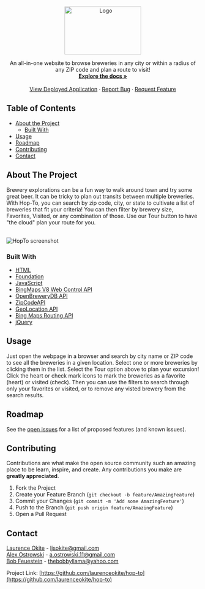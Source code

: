 <!--
*** Thanks for checking out this README Template. If you have a suggestion that would
*** make this better, please fork the repo and create a pull request or simply open
*** an issue with the tag "enhancement".
*** Thanks again! Now go create something AMAZING! :D
***
***
***
*** To avoid retyping too much info. Do a search and replace for the following:
*** github_username, repo, twitter_handle, email
-->





<!-- PROJECT SHIELDS -->
<!--
*** I'm using markdown "reference style" links for readability.
*** Reference links are enclosed in brackets [ ] instead of parentheses ( ).
*** See the bottom of this document for the declaration of the reference variables
*** for contributors-url, forks-url, etc. This is an optional, concise syntax you may use.
*** https://www.markdownguide.org/basic-syntax/#reference-style-links
-->
<!--
[![Contributors][contributors-shield]][contributors-url]
[![Forks][forks-shield]][forks-url]
[![Issues][issues-shield]][issues-url]-->





<br />


<p align="center">
  <a href="https://github.com/laurenceokite/hop-to">
    <img src="https://user-images.githubusercontent.com/64562938/87613246-59307080-c6d2-11ea-8be0-8df6e22ec76b.png" alt="Logo" width="200" height="125">
  </a>



  <p align="center">
    An all-in-one website to browse breweries in any city or within a radius of any ZIP code and plan a route to visit!
    <br />
    <a href="https://github.com/laurenceokite/hop-to"><strong>Explore the docs »</strong></a>
    <br />
    <br />
    <a href="https://laurenceokite.github.io/hop-to/">View Deployed Application</a>
    ·
    <a href="https://github.com/laurenceokite/hop-to/issues">Report Bug</a>
    ·
    <a href="https://github.com/laurenceokite/hop-to/issues">Request Feature</a>
  </p>
</p>



<!-- TABLE OF CONTENTS -->
## Table of Contents

* [About the Project](#about-the-project)
  * [Built With](#built-with)
* [Usage](#usage)
* [Roadmap](#roadmap)
* [Contributing](#contributing)
* [Contact](#contact)



<!-- ABOUT THE PROJECT -->
## About The Project
Brewery explorations can be a fun way to walk around town and try some great
beer. It can be tricky to plan out transits between multiple breweries. With Hop-To, you can search
by zip code, city, or state to cultivate a list of breweries that fit your criteria! You can then filter by brewery size,
Favorites, Visited, or any combination of those. Use our Tour button to have "the cloud" plan your route for you.

<br>

<img alt="HopTo screenshot" src="https://user-images.githubusercontent.com/64815650/87613461-00ada300-c6d3-11ea-92d9-47cded5c1550.png">

<!--Here's a blank template to get started:
**To avoid retyping too much info. Do a search and replace with your text editor for the following:**
`alexo-a`, `password-generator`, `twitter_handle`, `email`-->


### Built With

* [HTML](https://developer.mozilla.org/en-US/docs/Web/HTML)
* [Foundation](https://get.foundation/)
* [JavaScript](https://developer.mozilla.org/en-US/docs/Web/JavaScript)
* [BingMaps V8 Web Control API](https://www.microsoft.com/en-us/maps/web/)
* [OpenBreweryDB API](https://www.openbrewerydb.org/)
* [ZipCodeAPI](https://www.zipcodeapi.com/)
* [GeoLocation API](https://developer.mozilla.org/en-US/docs/Web/API/Geolocation_API)
* [Bing Maps Routing API](https://www.microsoft.com/en-us/maps/routing/)
* [jQuery](https://api.jquery.com/)





<!-- USAGE EXAMPLES -->
## Usage

<!--Use this space to show useful examples of how a project can be used. Additional screenshots, code examples and demos work well in this space. You may also link to more resources.-->

Just open the webpage in a browser and search by city name or ZIP code to see all the breweries in a given location. Select one or more 
breweries by clicking them in the list. Select the Tour option above to plan your excursion!
Click the heart or check mark icons to mark the breweries as a favorite (heart) or visited (check).
Then you can use the filters to search through only your favorites or visited, or to remove any visted brewery from the search results.

<!--_For more examples, please refer to the [Documentation](https://example.com)_-->



<!-- ROADMAP -->
## Roadmap

See the [open issues](https://github.com/laurenceokite/hop-to/issues) for a list of proposed features (and known issues).



<!-- CONTRIBUTING -->
## Contributing

Contributions are what make the open source community such an amazing place to be learn, inspire, and create. Any contributions you make are **greatly appreciated**.

1. Fork the Project
2. Create your Feature Branch (`git checkout -b feature/AmazingFeature`)
3. Commit your Changes (`git commit -m 'Add some AmazingFeature'`)
4. Push to the Branch (`git push origin feature/AmazingFeature`)
5. Open a Pull Request



<!-- LICENSE 
## License

Distributed under the MIT License. See `LICENSE` for more information.-->



<!-- CONTACT -->
## Contact

[Laurence Okite](https://github.com/laurenceokite) - ljsokite@gmail.com
<br>
[Alex Ostrowski](https://github.com/alexo-a) - a.ostrowski.11@gmail.com
<br>
[Bob Feuestein](https://github.com/TheBobbyLlama) - thebobbyllama@yahoo.com

Project Link: [https://github.com/laurenceokite/hop-to](https://github.com/laurenceokite/hop-to)



<!-- ACKNOWLEDGEMENTS 
## Acknowledgements

* []()
* []()
* []()-->





<!-- MARKDOWN LINKS & IMAGES -->
<!-- https://www.markdownguide.org/basic-syntax/#reference-style-links -->
[contributors-shield]: https://img.shields.io/github/contributors/othneildrew/Best-README-Template.svg?style=flat-square
[contributors-url]: https://github.com/alexo-a/password-generator/graphs/contributors
[forks-shield]: https://img.shields.io/github/forks/othneildrew/Best-README-Template.svg?style=flat-square
[forks-url]: https://github.com/alexo-a/password-generator/network/members
[stars-shield]: https://img.shields.io/github/stars/othneildrew/Best-README-Template.svg?style=flat-square
[stars-url]: https://github.com/alexo-a/password-generator/stargazers
[issues-shield]: https://img.shields.io/github/issues/othneildrew/Best-README-Template.svg?style=flat-square
[issues-url]: https://github.com/alexo-a/password-generator/issues
[license-shield]: https://img.shields.io/github/license/othneildrew/Best-README-Template.svg?style=flat-square
<!--[license-url]: https://github.com/othneildrew/Best-README-Template/blob/master/LICENSE.txt-->
[linkedin-shield]: https://img.shields.io/badge/-LinkedIn-black.svg?style=flat-square&logo=linkedin&colorB=555
[linkedin-url]: https://linkedin.com/in/othneildrew
[product-screenshot]: images/screenshot.png
